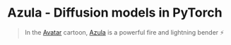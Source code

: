 # Azula - Diffusion models in PyTorch

> In the [Avatar](https://wikipedia.org/wiki/Avatar:_The_Last_Airbender) cartoon, [Azula](https://wikipedia.org/wiki/Azula) is a powerful fire and lightning bender ⚡️
